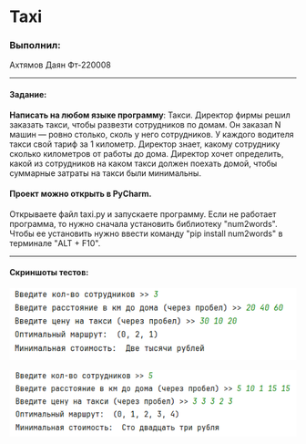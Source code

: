 # Taxi

### Выполнил:

Ахтямов Даян Фт-220008

---

#### Задание:

**Написать на любом языке программу**: Такси. Директор фирмы решил заказать такси, чтобы развезти сотрудников по домам. Он заказал N машин — ровно столько, сколь у него сотрудников. У каждого водителя такси свой тариф за 1 километр. Директор знает, какому сотруднику сколько километров от работы до дома. Директор хочет определить, какой из сотрудников на каком такси должен поехать домой, чтобы суммарные затраты на такси были минимальны.

#### Проект можно открыть в PyCharm.

Открываете файл taxi.py и запускаете программу. Если не работает программа, то нужно сначала установить библиотеку "num2words". Чтобы ее установить нужно ввести команду "pip install num2words" в терминале "ALT + F10".

---

#### Скриншоты тестов:

![test1](https://github.com/714100Dayan4ik51/Taxi/blob/main/test%201.png?raw=true)

![test2](https://github.com/714100Dayan4ik51/Taxi/blob/main/test%202.png?raw=true)
